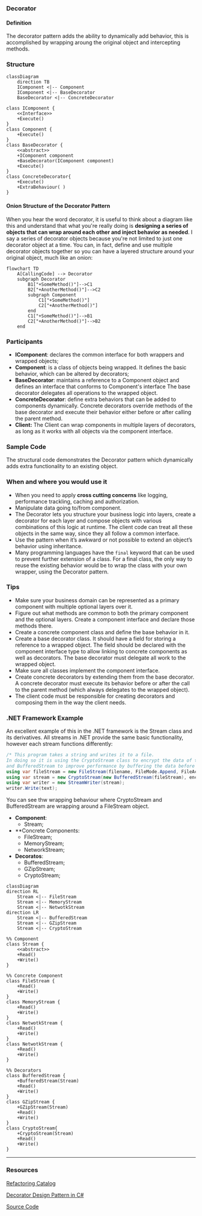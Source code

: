 ### Decorator

#### Definition

The decorator pattern adds the ability to dynamically add behavior, this is accomplished by wrapping aroung the original
object and intercepting methods.

### Structure

```mermaid
classDiagram
	direction TB
	IComponent <|-- Component
	IComponent <|-- BaseDecorator
	BaseDecorator <|-- ConcreteDecorator

class IComponent {
	<<Interface>>
	+Execute()
}
class Component {
	+Execute()
}
class BaseDecorator {
	<<abstract>>
	+IComponent component
	+BaseDecorator(IComponent component)
	+Execute()
}
class ConcreteDecorator{
	+Execute()
	+ExtraBehaviour( )
}
```

#### Onion Structure of the Decorator Pattern

When you hear the word decorator, it is useful to think about a diagram like this and understand that what you're really
doing is **designing a series of objects that can wrap around each other and inject behavior as needed**. I say a series
of decorator objects because you're not limited to just one decorator object at a time. You can, in fact, define and use
multiple decorator objects together so you can have a layered structure around your original object, much like an onion:

```mermaid
flowchart TD
    A[CallingCode] --> Decorator
    subgraph Decorator
	    B1["+SomeMethod()"]-->C1
	    B2["+AnotherMethod()"]-->C2
	    subgraph Component
		    C1["+SomeMethod()"]
		    C2["+AnotherMethod()"]
	    end
	    C1["+SomeMethod()"]-->B1
		C2["+AnotherMethod()"]-->B2
    end
```

### Participants

- **IComponent**: declares the common interface for both wrappers and wrapped objects;
- **Component**: is a class of objects being wrapped. It defines the basic behavior, which can be altered by decorators;
- **BaseDecorator**: maintains a reference to a Component object and defines an interface that conforms to Component's
  interface The base decorator delegates all operations to the wrapped object.
- **ConcreteDecorator**: define extra behaviors that can be added to components dynamically. Concrete decorators
  override methods of the base decorator and execute their behavior either before or after calling the parent method.
- **Client:** The Client can wrap components in multiple layers of decorators, as long as it works with all objects via
  the component interface.

### Sample Code

The structural code demonstrates the Decorator pattern which dynamically adds extra
functionality to an existing object.

### When and where you would use it

- When you need to apply **cross cutting concerns** like logging, performance trackling, caching and authorization.
- Manipulate data going to/from component.
- The Decorator lets you structure your business logic into layers, create a decorator for each layer and compose
  objects with various combinations of this logic at runtime. The client code can treat all these objects in the same
  way, since they all follow a common interface.
- Use the pattern when it’s awkward or not possible to extend an object’s behavior using inheritance.
- Many programming languages have the `final`  keyword that can be used to prevent further extension of a class. For a
  final class, the only way to reuse the existing behavior would be to wrap the class with your own wrapper, using the
  Decorator pattern.

### Tips

- Make sure your business domain can be represented as a primary component with multiple optional layers over it.
- Figure out what methods are common to both the primary component and the optional layers. Create a component interface
  and declare those methods there.
- Create a concrete component class and define the base behavior in it.
- Create a base decorator class. It should have a field for storing a reference to a wrapped object. The field should be
  declared with the component interface type to allow linking to concrete components as well as decorators. The base
  decorator must delegate all work to the wrapped object.
- Make sure all classes implement the component interface.
- Create concrete decorators by extending them from the base decorator. A concrete decorator must execute its behavior
  before or after the call to the parent method (which always delegates to the wrapped object).
- The client code must be responsible for creating decorators and composing them in the way the client needs.

### .NET Framework Example

An excellent example of this in the .NET framework is the Stream class and its derivatives. All streams in .NET provide
the same basic functionality, however each stream functions differently:

```cs
/* This program takes a string and writes it to a file.
In doing so it is using the CryptoStream class to encrypt the data of the file
and BufferedStream to improve performance by buffering the data before it's written */
using var fileStream = new FileStream(filename, FileMode.Append, FileAccess.Write);
using var stream = new CryptoStream(new BufferedStream(fileStream), encryptor, CryptoStreamMode.Write);
using var writer = new StreamWriter(stream);
writer.Write(text);
```

You can see thw wrapping behaviour where CryptoStream and BufferedStream are
wrapping around a FileStream object.

- **Component**:
    - Stream;
- **Concrete Components:
    - FileStream;
    - MemoryStream;
    - NetworkStream;
- **Decoratos**:
    - BufferedStream;
    - GZipStream;
    - CryptoStream;

```mermaid
classDiagram
direction RL
	Stream <|-- FileStream
	Stream <|-- MemoryStream
	Stream <|-- NetwotkStream
direction LR
	Stream <|-- BufferedStream
	Stream <|-- GZipStream
	Stream <|-- CryptoStream

%% Component
class Stream {
	<<abstract>>
	+Read()
	+Write()
}

%% Concrete Component
class FileStream {
	+Read()
	+Write()
}
class MemoryStream {
	+Read()
	+Write()
}
class NetwotkStream {
	+Read()
	+Write()
}
class NetwotkStream {
	+Read()
	+Write()
}

%% Decorators
class BufferedStream {
	+BufferedStream(Stream)
	+Read()
	+Write()
}
class GZipStream {
	+GZipStream(Stream)
	+Read()
	+Write()
}
class CryptoStream{
	+CryptoStream(Stream)
	+Read()
	+Write()
}
```

---

### Resources

[Refactoring Catalog](https://refactoring.guru/design-patterns/decorator)

[Decorator Design Pattern in C#](https://dotnettutorials.net/lesson/decorator-design-pattern/)

[Source Code](https://github.com/edward-teixeira/design-patterns)
